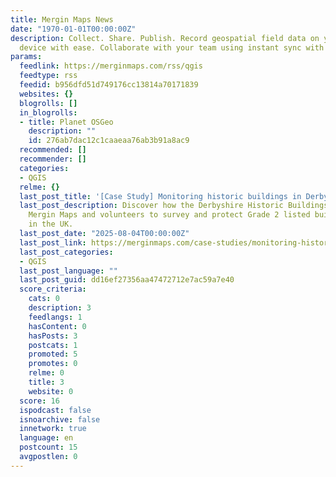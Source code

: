 ```yaml
---
title: Mergin Maps News
date: "1970-01-01T00:00:00Z"
description: Collect. Share. Publish. Record geospatial field data on your mobile
  device with ease. Collaborate with your team using instant sync with QGIS.
params:
  feedlink: https://merginmaps.com/rss/qgis
  feedtype: rss
  feedid: b956dfd51d749176cc13814a70171839
  websites: {}
  blogrolls: []
  in_blogrolls:
  - title: Planet OSGeo
    description: ""
    id: 276ab7dac12c1caaeaa76ab3b91a8ac9
  recommended: []
  recommender: []
  categories:
  - QGIS
  relme: {}
  last_post_title: '[Case Study] Monitoring historic buildings in Derbyshire'
  last_post_description: Discover how the Derbyshire Historic Buildings Trust uses
    Mergin Maps and volunteers to survey and protect Grade 2 listed buildings at risk
    in the UK.
  last_post_date: "2025-08-04T00:00:00Z"
  last_post_link: https://merginmaps.com/case-studies/monitoring-historic-buildings-in-derbyshire?utm_source=qgis
  last_post_categories:
  - QGIS
  last_post_language: ""
  last_post_guid: dd16ef27356aa47472712e7ac59a7e40
  score_criteria:
    cats: 0
    description: 3
    feedlangs: 1
    hasContent: 0
    hasPosts: 3
    postcats: 1
    promoted: 5
    promotes: 0
    relme: 0
    title: 3
    website: 0
  score: 16
  ispodcast: false
  isnoarchive: false
  innetwork: true
  language: en
  postcount: 15
  avgpostlen: 0
---
```

